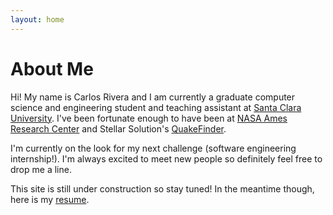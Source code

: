 ```yaml
---
layout: home
---
```

# About Me

Hi! My name is Carlos Rivera and I am currently a graduate computer science and engineering student and teaching assistant at [Santa Clara University](https://www.scu.edu/engineering/academic-programs/department-of-computer-engineering/). I've been fortunate enough to have been at [NASA Ames Research Center](https://www.nasa.gov/ames) and Stellar Solution's [QuakeFinder](https://www.quakefinder.com/).

I'm currently on the look for my next challenge (software engineering internship!). I'm always excited to meet new people so definitely feel free to drop me a line.

This site is still under construction so stay tuned! In the meantime though, here is my [resume](https://www.quakefinder.com/).
